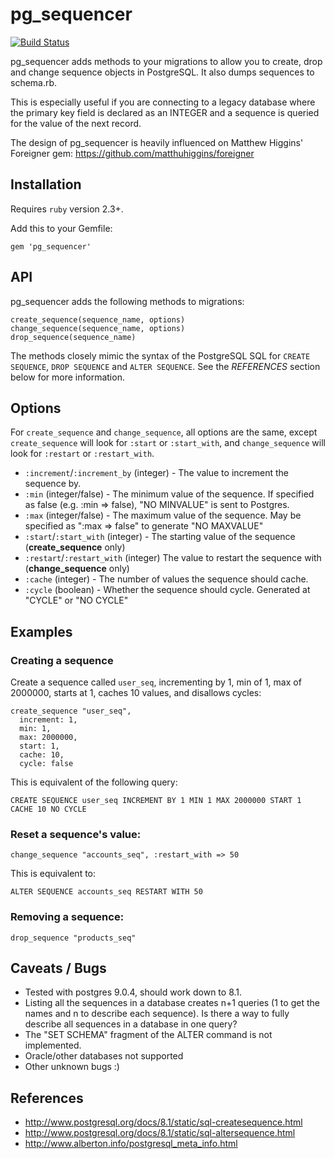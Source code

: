 # pg_sequencer

[![Build Status](https://travis-ci.org/tablexi/pg_sequencer.svg?branch=master)](https://travis-ci.org/tablexi/pg_sequencer)

pg_sequencer adds methods to your migrations to allow you to create, drop and change sequence objects in PostgreSQL. It also dumps sequences to schema.rb.

This is especially useful if you are connecting to a legacy database where the primary key field is declared as an INTEGER and a sequence is queried for the value of the next record.

The design of pg_sequencer is heavily influenced on Matthew Higgins' Foreigner gem: https://github.com/matthuhiggins/foreigner


## Installation

Requires `ruby` version 2.3+.

Add this to your Gemfile:

    gem 'pg_sequencer'


## API

pg_sequencer adds the following methods to migrations:

```
create_sequence(sequence_name, options)
change_sequence(sequence_name, options)
drop_sequence(sequence_name)
```

The methods closely mimic the syntax of the PostgreSQL SQL for `CREATE SEQUENCE`, `DROP SEQUENCE` and `ALTER SEQUENCE`. See the *REFERENCES* section below for more information.


## Options

For `create_sequence` and `change_sequence`, all options are the same, except `create_sequence` will look for `:start` or `:start_with`, and
`change_sequence` will look for `:restart` or `:restart_with`.

* `:increment`/`:increment_by` (integer) - The value to increment the sequence by.
* `:min` (integer/false) - The minimum value of the sequence. If specified as false (e.g. :min => false), "NO MINVALUE" is sent to Postgres.
* `:max` (integer/false) - The maximum value of the sequence. May be specified as ":max => false" to generate "NO MAXVALUE"
* `:start`/`:start_with` (integer) - The starting value of the sequence (**create_sequence** only)
* `:restart`/`:restart_with` (integer) The value to restart the sequence with (**change_sequence** only)
* `:cache` (integer) - The number of values the sequence should cache.
* `:cycle` (boolean) - Whether the sequence should cycle. Generated at "CYCLE" or "NO CYCLE"


## Examples


### Creating a sequence

Create a sequence called `user_seq`, incrementing by 1, min of 1, max of 2000000, starts at 1, caches 10 values, and disallows cycles:

    create_sequence "user_seq",
      increment: 1,
      min: 1,
      max: 2000000,
      start: 1,
      cache: 10,
      cycle: false

This is equivalent of the following query:

    CREATE SEQUENCE user_seq INCREMENT BY 1 MIN 1 MAX 2000000 START 1 CACHE 10 NO CYCLE


### Reset a sequence's value:

    change_sequence "accounts_seq", :restart_with => 50

This is equivalent to:

    ALTER SEQUENCE accounts_seq RESTART WITH 50


### Removing a sequence:

    drop_sequence "products_seq"


## Caveats / Bugs

* Tested with postgres 9.0.4, should work down to 8.1.
* Listing all the sequences in a database creates n+1 queries (1 to get the names and n to describe each sequence). Is there a way to fully describe all sequences in a database in one query?
* The "SET SCHEMA" fragment of the ALTER command is not implemented.
* Oracle/other databases not supported
* Other unknown bugs :)


## References

* http://www.postgresql.org/docs/8.1/static/sql-createsequence.html
* http://www.postgresql.org/docs/8.1/static/sql-altersequence.html
* http://www.alberton.info/postgresql_meta_info.html
